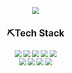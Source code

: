 
<p align="center">
<img src="https://github-readme-stats.vercel.app/api?username=coo1river&show_icons=true&theme=default">
</p>

<div align="center">
  
## ⛏️Tech Stack
<img  src="https://shields.io/badge/HTML5-E34F26?logo=HTML5&logoColor=white&style=for-the-badge">
<img  src="https://shields.io/badge/CSS3-1572B6?logo=CSS3&logoColor=white&style=for-the-badge">
<img  src="https://shields.io/badge/JavaScript-F7DF1E?logo=JavaScript&logoColor=white&style=for-the-badge">
<img  src="https://shields.io/badge/react-61DAFB?logo=react&logoColor=white&style=for-the-badge">
<img  src="https://shields.io/badge/Typescript-3178C6?logo=Typescript&logoColor=white&style=for-the-badge">
<br />
<img  src="https://shields.io/badge/styledcomponents-DB7093?logo=styledcomponents&logoColor=white&style=for-the-badge">
<img  src="https://shields.io/badge/recoil-3578E5?logo=recoil&logoColor=white&style=for-the-badge">
<img  src="https://shields.io/badge/next.js-000000?logo=next.js&logoColor=white&style=for-the-badge">
<img  src="https://shields.io/badge/zustand-000000?logo=zustand&logoColor=white&style=for-the-badge">

</div>

